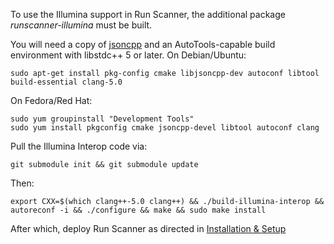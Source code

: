 To use the Illumina support in Run Scanner, the additional package
_runscanner-illumina_ must be built.

You will need a copy of [jsoncpp](https://github.com/open-source-parsers/jsoncpp) and an AutoTools-capable build environment with libstdc++ 5 or later. On Debian/Ubuntu:

    sudo apt-get install pkg-config cmake libjsoncpp-dev autoconf libtool build-essential clang-5.0

On Fedora/Red Hat:

    sudo yum groupinstall "Development Tools"
    sudo yum install pkgconfig cmake jsoncpp-devel libtool autoconf clang

Pull the Illumina Interop code via:

    git submodule init && git submodule update

Then:

    export CXX=$(which clang++-5.0 clang++) && ./build-illumina-interop && autoreconf -i && ./configure && make && sudo make install

After which, deploy Run Scanner as directed in
[Installation & Setup](/installation/)

<!-- All this should be moved to the Developer Documentation once we're at that point
## Developer Information
Illumina provides a library to read the contents of runs on disk for all
non-GA/GAII instruments. This library has no Java binding and potential memory
management issues. For these reasons, a separate C++ application exists that
uses the library to process the data and write JSON-encoded output for
consumption by MISO. Some additional processing is done in Java, but most of
the work is done by this program.

This is no automatic coupling to keep the Java and C++'s mapping of the JSON
object in sync, so this must be done manually. Furthermore, all the metrics
output is consumed by the JavaScript in the front end. All this coupling must
be maintained manually if refactoring is required.

The Illumina library targets C++98, but being not masochistic, this program
targets C++11. Therefore, the Illumina library is compiled, using CMake,
targeting C++11 (since C++98 and C++11 do not have compatible ABIs). This
program is compiled using GNU Autotools targeting C++11 and statically linked
again the Illumina library. There is an additional dependency on `jsoncpp` to
create the JSON. This must be provided by the system.


### Compiling
The `build-illumina-interop` script compiles a copy of the Illumina interop library
with the correct build flags. The build flags have two goals: make a library
suitable for static linking to a C++11 binary and discard any features that are
irrelevant.

The `configure.ac` script will detect the build environment for this program.
It does not detect whether the Illumina library has been built correctly (or at
all). It does check for `jsoncpp` using `pkg-config`.

Automake works as follows:

- `configure.ac` is turned into a shell script `configure` by `autoconf`
- `Makefile.am` is turned into `Makefile.in` by `automake`
- `configure` runs and detects the build environment; it turns `Makefile.in`
  into `Makefile` with all the appropriate information included
- `Makefile` is run by `make` to compile, link, and install the program

`autoreconf` runs `autoconf` and `automake` as one step, with the correct
settings.

To clear the build environment, `make clean` will delete all the compiler
output and `make distclean` will delete the compiler output and `Makefile`. The
Illumina library can be cleaned separate using `make -C interop clean` or
deleting `interop-build`.

### Testing
There are no direct tests for this code. There are tests for Run Scanner that
test the output of this program against golden output. These tests are disabled
by default because this program must be built and put on the path, which is not
a normal user workflow. See the Run Scanner readme for details.
-->

